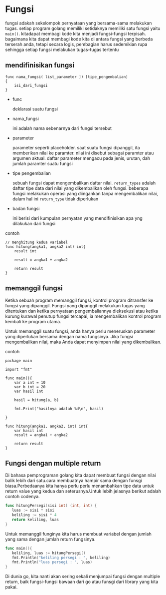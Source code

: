 # Fungsi 

fungsi adakah sekelompok pernyataan yang bersama-sama melakukan tugas. setiap program golang memiliki setidaknya memiliki satu fungsi yaitu ``main()``. kitadapat membagi kode kita menjadi fungsi-fungsi terpisah. bagaimana kita dapat membagi kode kita di antara fungsi yang berbeda terserah anda, tetapi secara logis, pembagian harus sedemikian rupa sehingga setiap fungsi melakukan tugas-tugas tertentu

## mendifinisikan fungsi

```
func nama_fungsi( list_parameter ]) [tipe_pengembalian]
{
    isi_dari_fungsi
}
```

- func

    deklarasi suatu fungsi

- nama_fungsi

    ini adalah nama sebenarnya dari fungsi tersebut

- parameter

    parameter seperti placeholder. saat suatu fungsi dipanggil, ita memberikan nilai ke paramter. nilai ini disebut sebagai paramter atau argumen aktual. daftar parameter mengacu pada jenis, urutan, dah jumlah paramter suatu fungsi

- tipe pengembalian

    sebuah fungsi dapat mengembalikan daftar nilai. ``return_types`` adalah daftar tipe data dari nilai yang dikembalikan oleh fungsi. beberapa fungsi melakukan operasi yang diingankan tanpa mengembalikan nilai, dalam hal ini ``return_type`` tidak diperlukan

- badan fungsi

    ini berisi dari kumpulan pernyatan yang mendifinisikan apa yng dilakukan dari fungsi

contoh

```golang
// menghitung kedua variabel
func hitung(angka1, angka2 int) int{
    result int

    result = angka1 + angka2

    return result
}
```

## memanggil fungsi

Ketika sebuah program memanggil fungsi, kontrol program ditransfer ke fungsi yang dipanggil. Fungsi yang dipanggil melakukan tugas yang ditentukan dan ketika pernyataan pengembaliannya dieksekusi atau ketika kurung kurawal penutup fungsi tercapai, ia mengembalikan kontrol program kembali ke program utama.

Untuk memanggil suatu fungsi, anda hanya perlu meneruskan parameter yang diperlukan bersama dengan nama fungsinya. Jika fungsi mengembalikan nilai, maka Anda dapat menyimpan nilai yang dikembalikan.

contoh
```golang
package main

import "fmt"

func main(){
    var a int = 10
    var b int = 20
    var hasil int
    
    hasil = hitung(a, b)

    fmt.Print("hasilnya adalah %d\n", hasil)
    
}

func hitung(angka1, angka2, int) int{
    var hasil int 
    result = angka1 + angka2

    return result
}
```

## Fungsi dengan multiple return

Di bahasa pemprograman golang kita dapat membuat fungsi dengan nilai balik lebih dari satu.cara membuatnya hampir sama dengan funsgi
biasa.Perbedaanya kita hanya perlu perlu menambahkan tipe data untuk return value yang kedua dan seterusnya.Untuk lebih jelasnya 
berikut adalah contoh codenya.

```go
func hitungPersegi(sisi int) (int, int) {
   luas := sisi * sisi
   keliling := sisi * 4
   return keliling, luas
}
```

Untuk memanggil funginya kita harus membuat variabel dengan jumlah yang sama dengan jumlah return fungsinya.

```go
func main(){
   keliling, luas := hitungPersegi()
   fmt.Println("keliling persegi : ", keliling)
   fmt.Println("luas persegi : ", luas)
}
```

Di dunia go, kita nanti akan sering sekali menjumpai fungsi dengan multiple return, baik fungsi-fungsi bawaan dari go atau funsgi 
dari library yang kita pakai.
